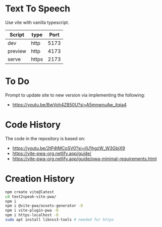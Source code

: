 # Text To Speech

Use vite with vanilla typescript.

| Script  | type  | Port |
| ------- | ----- | ---- |
| dev     | http  | 5173 |
| preview | http  | 4173 |
| serve   | https | 2173 |

# To Do

Prompt to update site to new version via implementing the following:

- https://youtu.be/BwVoh4ZB50U?si=A5mnwnuAw_itqia4

# Code History

The code in the repository is based on:

- https://youtu.be/2tP4tMCoSV0?si=jIU1hgzW_W3GbjX9
- https://vite-pwa-org.netlify.app/guide/
- https://vite-pwa-org.netlify.app/guide/pwa-minimal-requirements.html

# Creation History

```bash
npm create vite@latest
cd text2speak-vite-pwa/
npm i
npm i @vite-pwa/assets-generator -D
npm i vite-plugin-pwa -D
npm i https-localhost -D
sudo apt install libnss3-tools # needed for https
```
